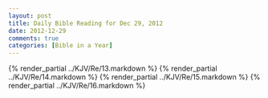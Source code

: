 ```yaml
---
layout: post
title: Daily Bible Reading for Dec 29, 2012
date: 2012-12-29
comments: true
categories: [Bible in a Year]
---
```

{% render_partial ../KJV/Re/13.markdown %}
{% render_partial ../KJV/Re/14.markdown %}
{% render_partial ../KJV/Re/15.markdown %}
{% render_partial ../KJV/Re/16.markdown %}
